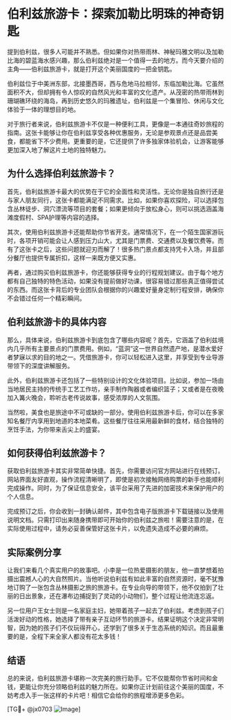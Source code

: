 # 伯利兹旅游卡：探索加勒比明珠的神奇钥匙

提到伯利兹，很多人可能并不熟悉。但如果你对热带雨林、神秘玛雅文明以及加勒比海的碧蓝海水感兴趣，那么伯利兹绝对是一个值得一去的地方。而今天要介绍的主角——伯利兹旅游卡，就是打开这个美丽国度的一把金钥匙。

伯利兹位于中美洲东部，北接墨西哥，西与危地马拉相邻，东临加勒比海。它虽然面积不大，但却拥有令人惊叹的自然风光和丰富的文化遗产。从茂密的热带雨林到珊瑚礁环绕的海岛，再到历史悠久的玛雅遗址，伯利兹是一个集冒险、休闲与文化体验于一体的理想目的地。

对于旅行者来说，伯利兹旅游卡不仅是一种便利工具，更像是一本通往奇妙旅程的指南。这张卡能够让你在伯利兹享受各种优惠服务，无论是参观景点还是品尝美食，都能省下不少费用。更重要的是，它还提供了许多独家体验机会，让游客能够更加深入地了解这片土地的独特魅力。

## 为什么选择伯利兹旅游卡？

首先，伯利兹旅游卡最大的优势在于它的全面性和灵活性。无论你是独自旅行还是与家人朋友同行，这张卡都能满足不同需求。比如，如果你喜欢探险，可以选择包含丛林徒步、洞穴漂流等项目的套餐；如果更倾向于放松身心，则可以挑选涵盖海滩度假村、SPA护理等内容的选择。

其次，使用伯利兹旅游卡还能帮助你节省开支。通常情况下，在一个陌生国家游玩时，各项开销可能会让人感到压力山大，尤其是门票费、交通费以及餐饮费等。而有了这张卡之后，这些问题就迎刃而解了！很多热门景点都支持凭卡入场，并且部分餐厅也提供专属折扣，这样一来既方便又实惠。

再者，通过购买伯利兹旅游卡，你还能够获得专业的行程规划建议。由于每个地方都有自己独特的特色活动，如果没有提前做好功课，很容易错过那些真正值得尝试的东西。而这张卡背后的专业团队会根据你的兴趣爱好量身定制行程安排，确保你不会错过任何一个精彩瞬间。

## 伯利兹旅游卡的具体内容

那么，具体来说，伯利兹旅游卡到底包含了哪些内容呢？首先，它涵盖了伯利兹境内几乎所有主要景点的门票费用。例如，“蓝洞”这一世界自然遗产地，是潜水爱好者梦寐以求的目的地之一。凭借旅游卡，你可以轻松进入这里，并享受到专业导游带领下的深度讲解服务。

此外，伯利兹旅游卡还包括了一些特别设计的文化体验项目。比如说，参加一场由当地居民主持的传统手工艺工作坊，亲手制作陶器或者编织篮子；又或者是在夜晚加入篝火晚会，聆听古老传说故事，感受浓厚的人文氛围。

当然啦，美食也是旅途中不可或缺的一部分。使用伯利兹旅游卡后，你可以在多家知名餐厅内享用到地道的本地菜肴。这些餐厅往往采用最新鲜的食材，结合独特的烹饪手法，为你带来舌尖上的盛宴。

## 如何获得伯利兹旅游卡？

获取伯利兹旅游卡其实非常简单快捷。首先，你需要访问官方网站进行在线预订。网站界面友好直观，操作流程清晰明了，即使是初次接触网络购票的新手也能顺利完成操作。同时，为了保证信息安全，该平台采用了先进的加密技术来保护用户的个人信息。

完成预订之后，你会收到一封确认邮件，其中包含电子版旅游卡下载链接以及使用说明文档。只需打印出来随身携带即可开始你的伯利兹之旅啦！需要注意的是，在实际使用过程中，请务必妥善保管好这张卡片，以免遗失造成不必要的麻烦。

## 实际案例分享

让我们来看几个真实用户的故事吧。小李是一位热爱摄影的朋友，他一直梦想着拍摄出震撼人心的大自然照片。当他听说伯利兹有如此丰富的自然资源时，毫不犹豫地订购了一张包含丛林摄影之旅的旅游卡。在专业向导的带领下，他不仅拍到了壮丽的日出景象，还在瀑布边捕捉到了灵动的小动物们，整个过程让他流连忘返。

另一位用户王女士则是一名家庭主妇，她带着孩子一起去了伯利兹。考虑到孩子们活泼好动的性格，她选择了带有亲子互动环节的旅游卡。结果证明这个决定非常明智，因为她的孩子们不仅玩得开心，还学到了很多关于生态系统的知识。而且最重要的是，全程下来全家人都没有花太多钱！

## 结语

总的来说，伯利兹旅游卡堪称一次完美的旅行助手。它不仅能帮你节省时间和金钱，更能让你充分领略伯利兹的魅力所在。如果你正计划前往这个美丽的国度，不妨考虑入手一张这样的卡片吧！相信它会给你的旅程增添更多色彩。

[TG💪+ @jx0703 ![Image](https://github.com/user-attachments/assets/dbca1d08-cadb-493c-b0ec-ad6f7a83f270)]